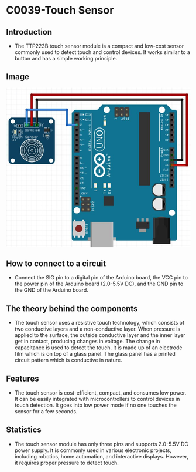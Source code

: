 # C0039-Touch Sensor

## Introduction

- The TTP223B touch sensor module is a compact and low-cost sensor commonly used to detect touch and control devices. It works similar to a button and has a simple working principle.

## Image

![IMG](IMG/IMG.jpg)

## How to connect to a circuit

- Connect the SIG pin to a digital pin of the Arduino board, the VCC pin to the power pin of the Arduino board (2.0-5.5V DC), and the GND pin to the GND of the Arduino board.

## The theory behind the components

- The touch sensor uses a resistive touch technology, which consists of two conductive layers and a non-conductive layer. When pressure is applied to the surface, the outside conductive layer and the inner layer get in contact, producing changes in voltage. The change in capacitance is used to detect the touch. It is made up of an electrode film which is on top of a glass panel. The glass panel has a printed circuit pattern which is conductive in nature.

## Features

- The touch sensor is cost-efficient, compact, and consumes low power. It can be easily integrated with microcontrollers to control devices in touch detection. It goes into low power mode if no one touches the sensor for a few seconds.

## Statistics

- The touch sensor module has only three pins and supports 2.0-5.5V DC power supply. It is commonly used in various electronic projects, including robotics, home automation, and interactive displays. However, it requires proper pressure to detect touch.